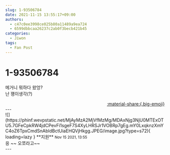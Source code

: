 ```yaml
---
slug: 1-93506784
date: 2021-11-15 13:55:17+09:00
authors:
  - c47c0ee3998ce025b80a11489a9ea724
  - 6599dbbcaa26237c2ab0f3becb421b45
categories:
  - Jiwon
tags:
  - Fan Post
---
```


# 1-93506784

<div class="post-container" markdown="1">
<div class="content-container md-sidebar__scrollwrap" markdown="1">

메거니 뭐하다 왔엉?<br>난 꽹이생각(?)

</div>
</div>

<div style="text-align: right;" markdown="1">
<a href="https://weverse.io/fromis9/fanpost/1-93506784" style="text-align: right;">:material-share:{.big-emoji}</a>
</div>
---

<div class="comments-container md-sidebar__scrollwrap" markdown="1">
<div class="comment" markdown="1">
<div class='id-container' markdown="1">
![](https://phinf.wevpstatic.net/MjAyMzA2MjVfMzMg/MDAxNjg3NjU0MTExOTU5.7GFeCpkRW4jdCPevFi1sgeF7S4XyLHRSJr1VOBRp7gEg.mY0LxqknzXmYC4oZ6TpxCmdSnAbldBctUiaEHQVjHkgg.JPEG/image.jpg?type=s72){ loading=lazy }
**<span class="artist">지원</span>** <small>Nov 15 2021, 13:55</small><br>
</div>
<div class='comment-body' markdown="1">
응 ~~ 오쪼라고~~
</div>
</div>
</div>
---
